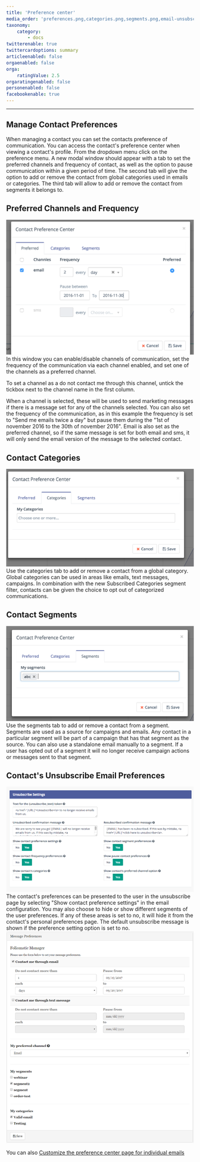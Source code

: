 ```yaml
---
title: 'Preference center'
media_order: 'preferences.png,categories.png,segments.png,email-unsubscribe-settings.png,unsubscribe.png'
taxonomy:
    category:
        - docs
twitterenable: true
twittercardoptions: summary
articleenabled: false
orgaenabled: false
orga:
    ratingValue: 2.5
orgaratingenabled: false
personenabled: false
facebookenable: true
---
```


---
## Manage Contact Preferences

When managing a contact you can set the contacts preference of communication. You can access the contact's preference center when viewing a contact's profile. From the dropdown menu click on the preference menu. A new modal window should appear with a tab to set the preferred channels and frequency of contact, as well as the option to pause communication within a given period of time. The second tab will give the option to add or remove the contact from global categories used in emails or categories. The third tab will allow to add or remove the contact from segments it belongs to.

## Preferred Channels and Frequency

![](preferences.png?resize=650,450)
In this window you can enable/disable channels of communication, set the frequency of the communication via each channel enabled, and set one of the channels as a preferred channel.

To set a channel as a do not contact me through this channel, untick the tickbox next to the channel name in the first column. 

When a channel is selected, these will be used to send marketing messages if there is a message set for any of the channels selected. You can also set the frequency of the communication, as in this example the frequency is set to "Send me emails twice a day" but pause them during the "1st of november 2016 to the 30th of november 2016". Email is also set as the preferred channel, so if the same message is set for both email and sms, it will only send the email version of the message to the selected contact.

## Contact Categories
![](categories.png)
Use the categories tab to add or remove a contact from a global category. Global categories can be used in areas like emails, text messages, campaigns. In combination with the new Subscribed Categories segment filter, contacts can be given the choice to opt out of categorized communications.

## Contact Segments
![](segments.png)
Use the segments tab to add or remove a contact from a segment. Segments are used as a source for campaigns and emails. Any contact in a particular segment will be part of a campaign that has that segment as the source. You can also use a standalone email manually to a segment. If a user has opted out of a segment it will no longer receive campaign actions or messages sent to that segment.

## Contact's Unsubscribe Email Preferences
![](email-unsubscribe-settings.png?resize=700,500)
The contact's preferences can be presented to the user in the unsubscribe page by selecting "Show contact preference settings" in the email configuration. You may also choose to hide or show different segments of the user preferences. If any of these areas is set to no, it will hide it from the contact's personal preferences page. The default unsubscribe message is shown if the preference setting option is set to no.
![](unsubscribe.png)

You can also [Customize the preference center page for individual emails](customize_preference_center.md)
